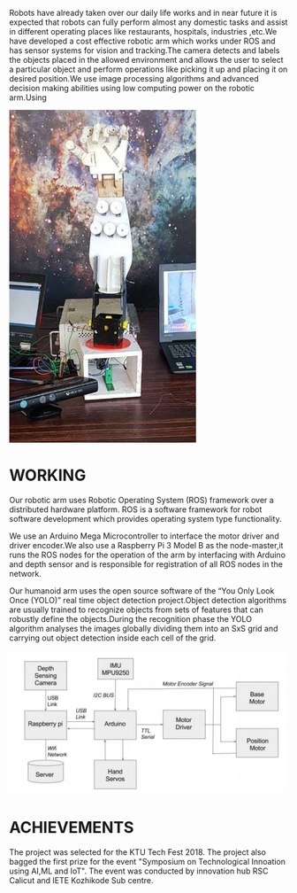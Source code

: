 
Robots have already taken over our daily life works and in near future it is expected that robots can fully perform almost any domestic tasks and assist in different operating places like restaurants, hospitals, industries ,etc.We have developed a cost effective robotic arm which works under ROS and has sensor systems for vision and tracking.The camera detects and labels the objects placed in the allowed environment and allows the user to select a particular object and perform operations like picking it up and placing it on desired
position.We use image processing algorithms and advanced decision making abilities using low computing power on the robotic arm.Using

![](arm.jpeg)


# WORKING
Our robotic arm uses Robotic Operating System (ROS) framework over a distributed hardware platform. ROS is a software framework for robot software development which provides operating system type functionality.

We use an Arduino Mega Microcontroller to interface the motor driver and driver encoder.We also use a Raspberry Pi 3 Model B as the node-master,it runs the ROS nodes for the operation of the arm by interfacing with Arduino and depth sensor and is responsible for
registration of all ROS nodes in the network.

Our humanoid arm uses the open source software of the “You Only Look Once (YOLO)” real time object detection project.Object detection algorithms are usually trained to recognize objects from sets of features that can robustly define the objects.During the recognition phase the YOLO algorithm analyses the images globally dividing them into an SxS grid and carrying out object detection inside each cell of the grid.

![](hand.png)


# ACHIEVEMENTS
The project was selected for the KTU Tech Fest 2018. The project also bagged the first prize for the event "Symposium on Technological Innoation using AI,ML and IoT". The event was conducted by innovation hub RSC Calicut and IETE Kozhikode Sub centre.

